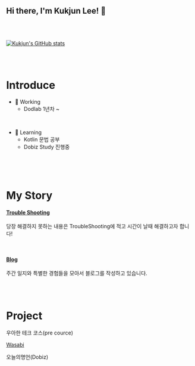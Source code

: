 

## Hi there, I'm **Kukjun Lee!** 👋

<br>
<br>

[![Kukjun's GitHub stats](https://github-readme-stats.vercel.app/api?username=kukjun)](https://github.com/anuraghazra/github-readme-stats)

<br>
<br>

# Introduce

* 🔭 Working
  * Dodlab 1년차 ~

<br>

* 🌱 Learning
  * Kotlin 문법 공부
  * Dobiz Study 진행중

<br>
<br>
<br>

# My Story

#### [Trouble Shooting](https://kukjun.notion.site/Trouble-Shooting-91327e51ff06490cb78d72ef7a157586)
당장 해결하지 못하는 내용은 TroubleShooting에 적고 시간이 날때 해결하고자 합니다!

<br>

#### [Blog](https://velog.io/@imkkuk)
주간 일지와 특별한 경험들을 모아서 블로그를 작성하고 있습니다.

<br>
<br>

# Project

우아한 테크 코스(pre cource)

[Wasabi](https://github.com/Wisoft-Wasabi)

오늘의명언(Dobiz)


<!--
**kukjun/kukjun** is a ✨ _special_ ✨ repository because its `README.md` (this file) appears on your GitHub profile.

Here are some ideas to get you started:

- 🔭 I’m currently working on ...
- 🌱 I’m currently learning ...
- 👯 I’m looking to collaborate on ...
- 🤔 I’m looking for help with ...
- 💬 Ask me about ...
- 📫 How to reach me: ...
- 😄 Pronouns: ...
- ⚡ Fun fact: ...
  -->
